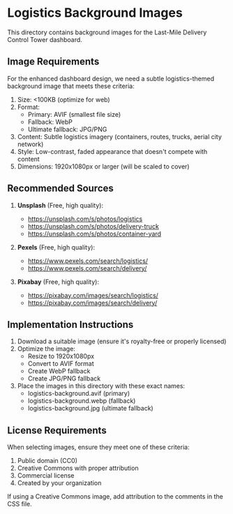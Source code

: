 # Logistics Background Images

This directory contains background images for the Last-Mile Delivery Control Tower dashboard.

## Image Requirements

For the enhanced dashboard design, we need a subtle logistics-themed background image that meets these criteria:

1. Size: <100KB (optimize for web)
2. Format: 
   - Primary: AVIF (smallest file size)
   - Fallback: WebP
   - Ultimate fallback: JPG/PNG
3. Content: Subtle logistics imagery (containers, routes, trucks, aerial city network)
4. Style: Low-contrast, faded appearance that doesn't compete with content
5. Dimensions: 1920x1080px or larger (will be scaled to cover)

## Recommended Sources

1. **Unsplash** (Free, high quality):
   - https://unsplash.com/s/photos/logistics
   - https://unsplash.com/s/photos/delivery-truck
   - https://unsplash.com/s/photos/container-yard

2. **Pexels** (Free, high quality):
   - https://www.pexels.com/search/logistics/
   - https://www.pexels.com/search/delivery/

3. **Pixabay** (Free, high quality):
   - https://pixabay.com/images/search/logistics/
   - https://pixabay.com/images/search/delivery/

## Implementation Instructions

1. Download a suitable image (ensure it's royalty-free or properly licensed)
2. Optimize the image:
   - Resize to 1920x1080px
   - Convert to AVIF format
   - Create WebP fallback
   - Create JPG/PNG fallback
3. Place the images in this directory with these exact names:
   - logistics-background.avif (primary)
   - logistics-background.webp (fallback)
   - logistics-background.jpg (ultimate fallback)

## License Requirements

When selecting images, ensure they meet one of these criteria:
1. Public domain (CC0)
2. Creative Commons with proper attribution
3. Commercial license
4. Created by your organization

If using a Creative Commons image, add attribution to the comments in the CSS file.